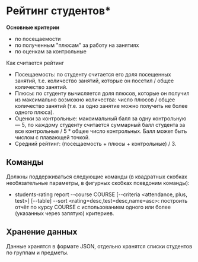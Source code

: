 # Рейтинг студентов*

**Основные критерии**

 -   по посещаемости
 -   по полученным "плюсам" за работу на занятиях
 -   по оценкам за контрольные

Как считается рейтинг

-    Посещаемость: по студенту считается его доля посещенных занятий, т.е. количество занятий, которые он посетил / общее количество занятий.
-    Плюсы: по студенту вычисляется доля плюсов, которые он получил из максимально возможно количества: число плюсов / общее количество занятий (т.е. за одно занятие можно получить не более одного плюса).
-    Оценки за контрольные: максимальный балл за одну контрольную — 5, по каждому студенту считается суммарный балл студента за все контрольные / 5 * общее число контрольных. Балл может быть числом с плавающей точкой.
-    Средний рейтинг: (посещаемость + плюсы + контрольные) / 3.

## Команды

Должны поддерживаться следующие команды (в квадратных скобках необязательные параметры, в фигурных скобках псевдоним команды):

 -   students-rating report --course COURSE [--criteria <attendance, plus, test>] [--table] --sort <rating=desc,test=desc,name=asc>: построить отчёт по курсу COURSE с использованием одного или более (указанных через запятую) критериев.

## Хранение данных

Данные хранятся в формате JSON, отдельно хранятся списки студентов по группам и предметы.

